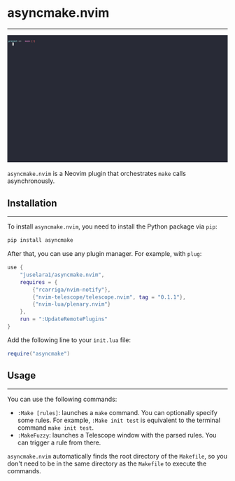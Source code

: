 # asyncmake.nvim
---

![demo](docs/file.gif)

`asyncmake.nvim` is a Neovim plugin that orchestrates `make` calls asynchronously.

## Installation
---

To install `asyncmake.nvim`, you need to install the Python package via `pip`:

```sh
pip install asyncmake
```

After that, you can use any plugin manager. For example, with `plug`:

```lua
use {
    "juselara1/asyncmake.nvim",
    requires = {
        {"rcarriga/nvim-notify"},
        {"nvim-telescope/telescope.nvim", tag = "0.1.1"},
        {"nvim-lua/plenary.nvim"}
    },
    run = ":UpdateRemotePlugins"
}
```

Add the following line to your `init.lua` file:

```lua
require("asyncmake")
```

## Usage
---

You can use the following commands:

- `:Make [rules]`: launches a `make` command. You can optionally specify some rules. For example, `:Make init test` is equivalent to the terminal command `make init test`.
- `:MakeFuzzy`: launches a Telescope window with the parsed rules. You can trigger a rule from there.

`asyncmake.nvim` automatically finds the root directory of the `Makefile`, so you don't need to be in the same directory as the `Makefile` to execute the commands.
